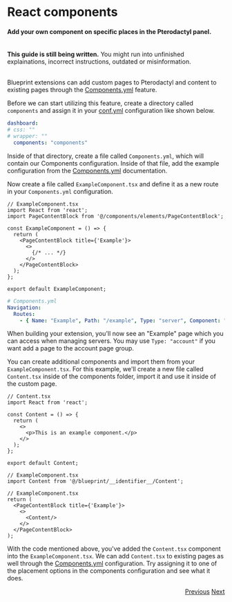 # React components
<h4 class="fw-light">Add your own component on specific places in the Pterodactyl panel.</h4><br/>

<div class="alert alert-dark bg-body mt-3 rounded-4 border" role="alert">
  <i class="bi bi-pin-angle-fill mb-1" style="font-size:23px; float: left;"></i>
  <div class="ps-3 ms-3"><b>This guide is still being written.</b> You might run into unfinished explainations, incorrect instructions, outdated or misinformation.</div>
</div><br/>

Blueprint extensions can add custom pages to Pterodactyl and content to existing pages through the [Components.yml](?page=documentation/componentsyml) feature.

Before we can start utilizing this feature, create a directory called `components` and assign it in your [conf.yml](?page=documentation/confyml) configuration like shown below.
```yaml
dashboard:
# css: ""
# wrapper: ""
  components: "components"
```

Inside of that directory, create a file called `Components.yml`, which will contain our Components configuration. Inside of that file, add the example configuration from the [Components.yml](?page=documentation/componentsyml) documentation.

Now create a file called `ExampleComponent.tsx` and define it as a new route in your `Components.yml` configuration.
```tsx
// ExampleComponent.tsx
import React from 'react';
import PageContentBlock from '@/components/elements/PageContentBlock';

const ExampleComponent = () => {
  return (
    <PageContentBlock title={'Example'}>
      <>
        {/* ... */}
      </>
    </PageContentBlock>
  );
};

export default ExampleComponent;
```
```yaml
# Components.yml
Navigation:
  Routes:
    - { Name: "Example", Path: "/example", Type: "server", Component: "ExampleComponent" }
```
When building your extension, you'll now see an "Example" page which you can access when managing servers. You may use `Type: "account"` if you want add a page to the account page group.

You can create additional components and import them from your `ExampleComponent.tsx`. For this example, we'll create a new file called `Content.tsx` inside of the components folder, import it and use it inside of the custom page.
```tsx
// Content.tsx
import React from 'react';

const Content = () => {
  return (
    <>
      <p>This is an example component.</p>
    </>
  );
};

export default Content;
```
```tsx
// ExampleComponent.tsx
import Content from '@/blueprint/__identifier__/Content';
```
```tsx
// ExampleComponent.tsx
return (
  <PageContentBlock title={'Example'}>
    <>
      <Content/>
    </>
  </PageContentBlock>
);
```

With the code mentioned above, you've added the `Content.tsx` component into the `ExampleComponent.tsx`. We can add `Content.tsx` to existing pages as well through the [Components.yml](?page=documentation/componentsyml) configuration. Try assigning it to one of the placement options in the components configuration and see what it does.

<div class="btn-group" role="group" aria-label="Navigation" style="float: right">
  <a href="?page=developing-extensions/Dashboard-modifications" class="btn btn-dark bg-light-subtle border-light-subtle">Previous</a>
  <a href="?page=developing-extensions/Packaging-extensions" class="btn btn-dark bg-light-subtle border-light-subtle">Next</a>
</div>